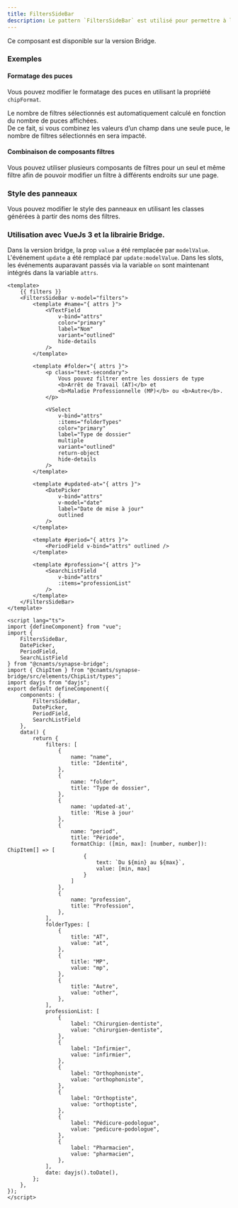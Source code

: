 ```yaml
---
title: FiltersSideBar
description: Le pattern `FiltersSideBar` est utilisé pour permettre à l’utilisateur de sélectionner des filtres dans un panel dédié.
---
```


<doc-alert-bridge class="mb-8">

Ce composant est disponible sur la version Bridge.

</doc-alert-bridge>

<doc-tabs>

<doc-tab-item label="Utilisation">

<doc-example file="filters-side-bar/usage"></doc-example>

### Exemples

#### Formatage des puces

Vous pouvez modifier le formatage des puces en utilisant la propriété `chipFormat`.

<doc-alert type="info">

Le nombre de filtres sélectionnés est automatiquement calculé en fonction du nombre de puces affichées.<br>
De ce fait, si vous combinez les valeurs d’un champ dans une seule puce, le nombre de filtres sélectionnés en sera impacté.

</doc-alert>

<doc-example file="filters-side-bar/chip-format"></doc-example>

#### Combinaison de composants filtres

Vous pouvez utiliser plusieurs composants de filtres pour un seul et même filtre afin de pouvoir modifier un filtre à différents endroits sur une page.

<doc-example file="filters-side-bar/filter-combination"></doc-example>

</doc-tab-item>

<doc-tab-item label="API">
<doc-api name="filters-side-bar"></doc-api>
</doc-tab-item>

<doc-tab-item label="Personnalisation">

### Style des panneaux

Vous pouvez modifier le style des panneaux en utilisant les classes générées à partir des noms des filtres.

<doc-example file="filters-side-bar/custom-style"></doc-example>

</doc-tab-item>


<doc-tab-item label="Bridge">

### Utilisation avec VueJs 3 et la librairie Bridge.

Dans la version bridge, la prop `value` a été remplacée par `modelValue`. L'événement `update` a été remplacé par `update:modelValue`. Dans les slots, les événements auparavant passés via la variable `on` sont maintenant intégrés dans la variable `attrs`.


```vue
<template>
	{{ filters }}
	<FiltersSideBar v-model="filters">
		<template #name="{ attrs }">
			<VTextField
				v-bind="attrs"
				color="primary"
				label="Nom"
				variant="outlined"
				hide-details
			/>
		</template>

		<template #folder="{ attrs }">
			<p class="text-secondary">
				Vous pouvez filtrer entre les dossiers de type
				<b>Arrêt de Travail (AT)</b> et
				<b>Maladie Professionnelle (MP)</b> ou <b>Autre</b>.
			</p>

			<VSelect
				v-bind="attrs"
				:items="folderTypes"
				color="primary"
				label="Type de dossier"
				multiple
				variant="outlined"
				return-object
				hide-details
			/>
		</template>

		<template #updated-at="{ attrs }">
			<DatePicker
				v-bind="attrs"
				v-model="date"
				label="Date de mise à jour"
				outlined
			/>
		</template>

		<template #period="{ attrs }">
			<PeriodField v-bind="attrs" outlined />
		</template>

		<template #profession="{ attrs }">
			<SearchListField
				v-bind="attrs"
				:items="professionList"
			/>
		</template>
	</FiltersSideBar>
</template>

<script lang="ts">
import {defineComponent} from "vue";
import {
	FiltersSideBar,
	DatePicker,
	PeriodField,
	SearchListField
} from "@cnamts/synapse-bridge";
import { ChipItem } from "@cnamts/synapse-bridge/src/elements/ChipList/types";
import dayjs from "dayjs";
export default defineComponent({
	components: {
		FiltersSideBar,
		DatePicker,
		PeriodField,
		SearchListField
	},
	data() {
		return {
			filters: [
				{
					name: "name",
					title: "Identité",
				},
				{
					name: "folder",
					title: "Type de dossier",
				},
				{
					name: 'updated-at',
					title: 'Mise à jour'
				},
				{
					name: "period",
					title: "Période",
					formatChip: ([min, max]: [number, number]): ChipItem[] => [
						{
							text: `Du ${min} au ${max}`,
							value: [min, max]
						}
					]
				},
				{
					name: "profession",
					title: "Profession",
				},
			],
			folderTypes: [
				{
					title: "AT",
					value: "at",
				},
				{
					title: "MP",
					value: "mp",
				},
				{
					title: "Autre",
					value: "other",
				},
			],
			professionList: [
				{
					label: "Chirurgien-dentiste",
					value: "chirurgien-dentiste",
				},
				{
					label: "Infirmier",
					value: "infirmier",
				},
				{
					label: "Orthophoniste",
					value: "orthophoniste",
				},
				{
					label: "Orthoptiste",
					value: "orthoptiste",
				},
				{
					label: "Pédicure-podologue",
					value: "pedicure-podologue",
				},
				{
					label: "Pharmacien",
					value: "pharmacien",
				},
			],
			date: dayjs().toDate(),
		};
	},
});
</script>
```

</doc-tab-item>

</doc-tabs>
